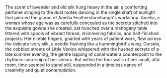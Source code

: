 The scent of lavender and old silk hung heavy in the air, a comforting perfume clinging to the dust motes dancing in the single shaft of sunlight that pierced the gloom of Amelia Featherstonehaugh's workshop.  Amelia, a woman whose age was as carefully concealed as the secrets stitched into the exquisite gowns she created, sat hunched over a mahogany table littered with spools of vibrant thread, shimmering fabrics, and half-finished projects.  Her nimble fingers, gnarled with years of patient work, flew across the delicate ivory silk, a needle flashing like a hummingbird's wing.  Outside, the cobbled streets of  Little Venice whispered with the hushed secrets of a late summer evening, the gentle lapping of canal water a counterpoint to the rhythmic snip-snip of her shears.  But within the four walls of her small, attic room, time seemed to stand still, suspended in a timeless dance of creativity and quiet contemplation.
